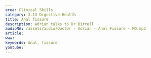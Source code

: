 ```yaml
---
area: Clinical Skills
category: 3.13 Digestive Health
title: Anal fissure
description: Adrian talks to Dr Birrell
audioNA: /assets/audio/Doctor - Adrian - Anal Fissure - MQ.mp3
article: 
www: 
keywords: Anal, fissure
youtube:
--- 
```

